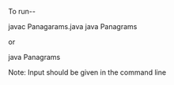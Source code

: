 To run--

javac Panagarams.java
java Panagrams

   or 
   
java Panagrams

Note: Input should be given in the command line
